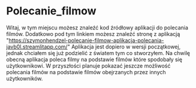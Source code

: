 # Polecanie_filmow
Witaj, w tym miejscu możesz znaleźć kod źródłowy aplikacji do polecania filmów. Dodatkowo pod tym linkiem możesz znaleźć stronę z aplikacją "https://szymonhendzel-polecanie-filmow-aplikacja-polecania-javb0l.streamlitapp.com/"
Aplikacja jest dopiero w wersji początkowej, jednak chciałem się już podzielić z światem tym co stworzyłem.
Na chwilę obecną aplikacja poleca filmy na podstawie filmów które spodobały się użytkownikowi. W przyszłości planuje pokazać jeszcze możliwość polecania filmów na podstawie filmów obejrzanych przez innych użytkowników.
